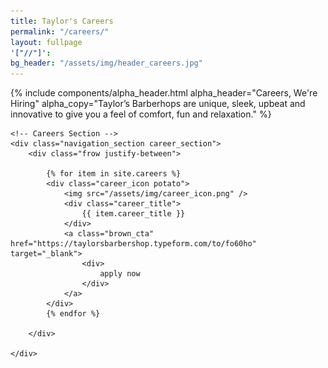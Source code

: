 ```yaml
---
title: Taylor's Careers
permalink: "/careers/"
layout: fullpage
'["//"]': 
bg_header: "/assets/img/header_careers.jpg"
---
```


<div class="fullpage_wrapper">
    {%  include components/alpha_header.html
        alpha_header="Careers, We're Hiring"
        alpha_copy="Taylor’s Barberhops are unique, sleek, upbeat and innovative to give you a feel of comfort, fun and relaxation."
    %}

    <!-- Careers Section -->
    <div class="navigation_section career_section">
        <div class="frow justify-between">

            {% for item in site.careers %}
            <div class="career_icon potato">
                <img src="/assets/img/career_icon.png" />
                <div class="career_title">
                    {{ item.career_title }}
                </div>
                <a class="brown_cta" href="https://taylorsbarbershop.typeform.com/to/fo60ho" target="_blank">
                    <div>
                        apply now
                    </div>
                </a>
            </div>
            {% endfor %}

        </div>

    </div>
</div>
